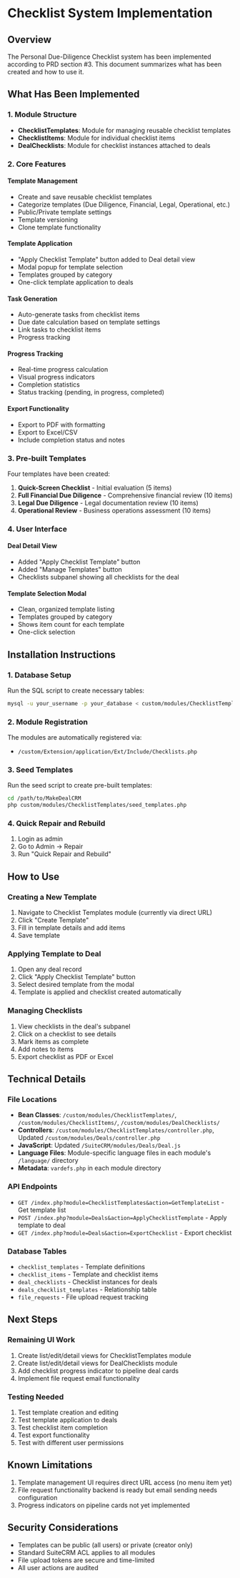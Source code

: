 # Checklist System Implementation

## Overview
The Personal Due-Diligence Checklist system has been implemented according to PRD section #3. This document summarizes what has been created and how to use it.

## What Has Been Implemented

### 1. Module Structure
- **ChecklistTemplates**: Module for managing reusable checklist templates
- **ChecklistItems**: Module for individual checklist items
- **DealChecklists**: Module for checklist instances attached to deals

### 2. Core Features

#### Template Management
- Create and save reusable checklist templates
- Categorize templates (Due Diligence, Financial, Legal, Operational, etc.)
- Public/Private template settings
- Template versioning
- Clone template functionality

#### Template Application
- "Apply Checklist Template" button added to Deal detail view
- Modal popup for template selection
- Templates grouped by category
- One-click template application to deals

#### Task Generation
- Auto-generate tasks from checklist items
- Due date calculation based on template settings
- Link tasks to checklist items
- Progress tracking

#### Progress Tracking
- Real-time progress calculation
- Visual progress indicators
- Completion statistics
- Status tracking (pending, in progress, completed)

#### Export Functionality
- Export to PDF with formatting
- Export to Excel/CSV
- Include completion status and notes

### 3. Pre-built Templates

Four templates have been created:
1. **Quick-Screen Checklist** - Initial evaluation (5 items)
2. **Full Financial Due Diligence** - Comprehensive financial review (10 items)
3. **Legal Due Diligence** - Legal documentation review (10 items)
4. **Operational Review** - Business operations assessment (10 items)

### 4. User Interface

#### Deal Detail View
- Added "Apply Checklist Template" button
- Added "Manage Templates" button
- Checklists subpanel showing all checklists for the deal

#### Template Selection Modal
- Clean, organized template listing
- Templates grouped by category
- Shows item count for each template
- One-click selection

## Installation Instructions

### 1. Database Setup
Run the SQL script to create necessary tables:
```bash
mysql -u your_username -p your_database < custom/modules/ChecklistTemplates/sql/create_checklist_tables.sql
```

### 2. Module Registration
The modules are automatically registered via:
- `/custom/Extension/application/Ext/Include/Checklists.php`

### 3. Seed Templates
Run the seed script to create pre-built templates:
```bash
cd /path/to/MakeDealCRM
php custom/modules/ChecklistTemplates/seed_templates.php
```

### 4. Quick Repair and Rebuild
1. Login as admin
2. Go to Admin → Repair
3. Run "Quick Repair and Rebuild"

## How to Use

### Creating a New Template
1. Navigate to Checklist Templates module (currently via direct URL)
2. Click "Create Template"
3. Fill in template details and add items
4. Save template

### Applying Template to Deal
1. Open any deal record
2. Click "Apply Checklist Template" button
3. Select desired template from the modal
4. Template is applied and checklist created automatically

### Managing Checklists
1. View checklists in the deal's subpanel
2. Click on a checklist to see details
3. Mark items as complete
4. Add notes to items
5. Export checklist as PDF or Excel

## Technical Details

### File Locations
- **Bean Classes**: `/custom/modules/ChecklistTemplates/`, `/custom/modules/ChecklistItems/`, `/custom/modules/DealChecklists/`
- **Controllers**: `/custom/modules/ChecklistTemplates/controller.php`, Updated `/custom/modules/Deals/controller.php`
- **JavaScript**: Updated `/SuiteCRM/modules/Deals/Deal.js`
- **Language Files**: Module-specific language files in each module's `/language/` directory
- **Metadata**: `vardefs.php` in each module directory

### API Endpoints
- `GET /index.php?module=ChecklistTemplates&action=GetTemplateList` - Get template list
- `POST /index.php?module=Deals&action=ApplyChecklistTemplate` - Apply template to deal
- `GET /index.php?module=Deals&action=ExportChecklist` - Export checklist

### Database Tables
- `checklist_templates` - Template definitions
- `checklist_items` - Template and checklist items
- `deal_checklists` - Checklist instances for deals
- `deals_checklist_templates` - Relationship table
- `file_requests` - File upload request tracking

## Next Steps

### Remaining UI Work
1. Create list/edit/detail views for ChecklistTemplates module
2. Create list/edit/detail views for DealChecklists module
3. Add checklist progress indicator to pipeline deal cards
4. Implement file request email functionality

### Testing Needed
1. Test template creation and editing
2. Test template application to deals
3. Test checklist item completion
4. Test export functionality
5. Test with different user permissions

## Known Limitations
1. Template management UI requires direct URL access (no menu item yet)
2. File request functionality backend is ready but email sending needs configuration
3. Progress indicators on pipeline cards not yet implemented

## Security Considerations
- Templates can be public (all users) or private (creator only)
- Standard SuiteCRM ACL applies to all modules
- File upload tokens are secure and time-limited
- All user actions are audited